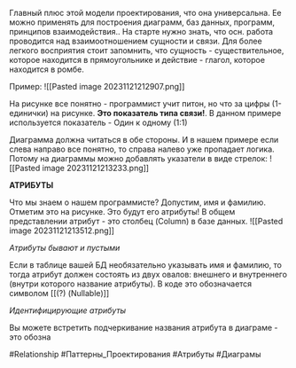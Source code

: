 
Главный плюс этой модели проектирования, что она универсальна. Ее можно применять для построения диаграмм, баз данных, программ, принципов взаимодействия..
На  старте нужно знать, что осн. работа проводится над взаимоотношением сущности и связи. Для более легкого восприятия стоит запомнить, что сущность - существительное, которое находится в прямоугольнике и действие - глагол, которое находится в ромбе.

Пример:
![[Pasted image 20231121212907.png]]

На рисунке все понятно - программист учит питон, но что за цифры (1-единички) на рисунке. **Это показатель типа связи!**. В данном примере используется показатель - Один к одному (1:1)

Диаграмма должна читаться в обе стороны. И в нашем примере если слева направо все понятно, то справа налево уже пропадает логика. Потому на диаграммы можно добавлять указатели в виде стрелок:
![[Pasted image 20231121213233.png]]

**АТРИБУТЫ**

Что мы знаем о нашем программисте? Допустим, имя и фамилию. Отметим это на рисунке. Это будут его атрибуты! В общем представлении атрибут - это столбец (Column) в базе данных.
![[Pasted image 20231121213512.png]]

*Атрибуты бывают и пустыми*

Если в таблице вашей БД необязательно указывать имя и фамилию, то тогда атрибут должен состоять из двух овалов: внешнего и внутреннего (внутри которого название атрибуты). В коде это обозначается символом  [[(?) (Nullable)]]

*Идентифицирующие атрибуты*

Вы можете встретить подчеркивание названия атрибута в диаграме - это обозна


#Relationship #Паттерны_Проектирования #Атрибуты #Диаграмы